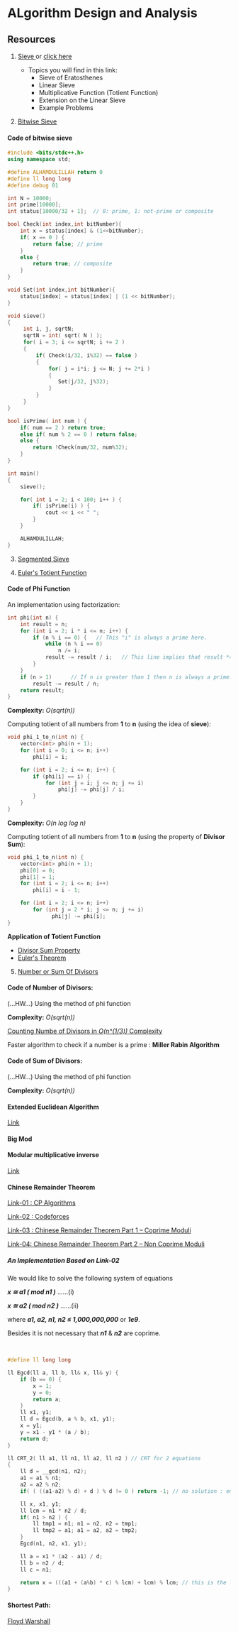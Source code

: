 # ALgorithm Design and Analysis

## Resources

1. <a href = "https://codeforces.com/blog/entry/54090"> Sieve </a> or <a href = "https://cp-algorithms.com/algebra/sieve-of-eratosthenes.html"> click here </a>
	- Topics you will find in this link:
		- Sieve of Eratosthenes
		- Linear Sieve
		- Multiplicative Function (Totient Function)
		- Extension on the Linear Sieve
		- Example Problems

2. <a href = "http://www.shafaetsplanet.com/?p=855"> Bitwise Sieve </a>

#### Code of bitwise sieve

```C++
#include <bits/stdc++.h>
using namespace std;

#define ALHAMDULILLAH return 0
#define ll long long
#define debug 01

int N = 10000;
int prime[10000]; 
int status[10000/32 + 1];  // 0: prime, 1: not-prime or composite

bool Check(int index,int bitNumber){
	int x = status[index] & (1<<bitNumber);
	if( x == 0 ) {
		return false; // prime
	}
	else {
		return true; // composite
	}
}

void Set(int index,int bitNumber){	
	status[index] = status[index] | (1 << bitNumber);
}

void sieve()
{
     int i, j, sqrtN; 
     sqrtN = int( sqrt( N ) );
     for( i = 3; i <= sqrtN; i += 2 ) 
     {
		 if( Check(i/32, i%32) == false )
		 {
	 		 for( j = i*i; j <= N; j += 2*i )
			 {
				Set(j/32, j%32);
	 		 }
		 }
	 }	 	
}

bool isPrime( int num ) {
	if( num == 2 ) return true;
	else if( num % 2 == 0 ) return false;
	else {
		return !Check(num/32, num%32);
	}
}

int main()
{
	sieve();

	for( int i = 2; i < 100; i++ ) {
		if( isPrime(i) ) {
			cout << i << " ";
		}
	}

	ALHAMDULILLAH;
}
```

3. <a href = "https://cp-algorithms.com/algebra/sieve-of-eratosthenes.html#segmented-sieve"> Segmented Sieve </a>


4. <a href = "https://cp-algorithms.com/algebra/phi-function.html"> Euler's Totient Function </a>

#### Code of Phi Function

An implementation using factorization:

```C++
int phi(int n) {
    int result = n;
    for (int i = 2; i * i <= n; i++) {
        if (n % i == 0) {	// This "i" is always a prime here.
            while (n % i == 0)
                n /= i;
            result -= result / i;	// This line implies that result *= (1-1/i); where "i" is a prime.
        }
    }
    if (n > 1)		// If n is greater than 1 then n is always a prime.
        result -= result / n;
    return result;
}
```

**Complexity:** _O(sqrt(n))_

Computing totient of all numbers from **1** to **n** (using the idea of **sieve**):

```C++
void phi_1_to_n(int n) {
    vector<int> phi(n + 1);
    for (int i = 0; i <= n; i++)
        phi[i] = i;

    for (int i = 2; i <= n; i++) {
        if (phi[i] == i) {
            for (int j = i; j <= n; j += i)
                phi[j] -= phi[j] / i;
        }
    }
}
```

**Complexity:** _O(n log log n)_

Computing totient of all numbers from **1** to **n** (using the property of **Divisor Sum**):

```C++
void phi_1_to_n(int n) {
    vector<int> phi(n + 1);
    phi[0] = 0;
    phi[1] = 1;
    for (int i = 2; i <= n; i++)
        phi[i] = i - 1;

    for (int i = 2; i <= n; i++)
        for (int j = 2 * i; j <= n; j += i)
              phi[j] -= phi[i];
}
```

**Application of Totient Function**
* <a href = "https://cp-algorithms.com/algebra/phi-function.html#divsum"> Divisor Sum Property </a>
* <a href = "https://cp-algorithms.com/algebra/phi-function.html#application"> Euler's Theorem </a>


5. <a href = "https://cp-algorithms.com/algebra/divisors.html"> Number or Sum Of Divisors </a>

#### Code of Number of Divisors:

(...HW...) Using the method of phi function

**Complexity:** _O(sqrt(n))_

<a href = "https://codeforces.com/blog/entry/22317"> Counting Numbe of Divisors in _O(n^(1/3))_ Complexity </a>

Faster algorithm to check if a number is a prime : **Miller Rabin Algorithm**

#### Code of Sum of Divisors:

(...HW...) Using the method of phi function

**Complexity:** _O(sqrt(n))_


#### Extended Euclidean Algorithm

<a href = "https://cp-algorithms.com/algebra/extended-euclid-algorithm.html"> Link </a>

#### Big Mod

#### Modular multiplicative inverse

<a href = "https://cp-algorithms.com/algebra/module-inverse.html"> Link </a>

#### Chinese Remainder Theorem



<a href = "https://cp-algorithms.com/algebra/chinese-remainder-theorem.html"> Link-01 : CP Algorithms </a>

<a href = "https://codeforces.com/blog/entry/61290"> Link-02 : Codeforces </a>

<a href = "https://forthright48.com/chinese-remainder-theorem-part-1-coprime-moduli/"> Link-03 : Chinese Remainder Theorem Part 1 – Coprime Moduli </a>

<a href = "https://forthright48.com/chinese-remainder-theorem-part-2-non-coprime-moduli/"> Link-04: Chinese Remainder Theorem Part 2 – Non Coprime Moduli </a>



##### An Implementation Based on Link-02

We would like to solve the following system of equations

**_x ≅ a1 ( mod n1 )_** ......(i)

**_x ≅ a2 ( mod n2 )_** ......(ii)

where **_a1, a2, n1, n2 ≤ 1,000,000,000_** or **_1e9_**.

Besides it is not necessary that **_n1_** & **_n2_** are coprime.

<br>

```C++
#define ll long long

ll Egcd(ll a, ll b, ll& x, ll& y) {
    if (b == 0) {
        x = 1;
        y = 0;
        return a;
    }
    ll x1, y1;
    ll d = Egcd(b, a % b, x1, y1);
    x = y1;
    y = x1 - y1 * (a / b);
    return d;
}

ll CRT_2( ll a1, ll n1, ll a2, ll n2 ) // CRT for 2 equations
{
	ll d = __gcd(n1, n2);
	a1 = a1 % n1;
	a2 = a2 % n2;
	if( ( ((a1-a2) % d) + d ) % d != 0 ) return -1; // no solution : empty vector

	ll x, x1, y1;
	ll lcm = n1 * n2 / d;
	if( n1 > n2 ) {
		ll tmp1 = n1; n1 = n2, n2 = tmp1;
		ll tmp2 = a1; a1 = a2, a2 = tmp2;
	}
	Egcd(n1, n2, x1, y1);

	ll a = x1 * (a2 - a1) / d;
	ll b = n2 / d;
	ll c = n1;

	return x = (((a1 + (a%b) * c) % lcm) + lcm) % lcm; // this is the lowest solution; 
}
```


#### Shortest Path: 
<a href = "https://cp-algorithms.com/graph/all-pair-shortest-path-floyd-warshall.html"> Floyd Warshall </a>









